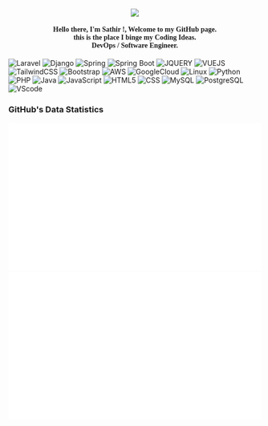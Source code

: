 <!-- ## Hello There  -->
<!-- <style>
  font-face{
      font-family:disney;
  }
</style> -->
<h4 style="font-family:cursive"  align="center">
<a><img src="https://profile-counter.glitch.me/sathir/count.svg" width="150px"/></a>
<br/>

[//]: # (<img src="https://raw.githubusercontent.com/MartinHeinz/MartinHeinz/master/wave.gif" width="50px" align="center">)
Hello there, I'm Sathir !, Welcome to my GitHub page. 
<br/>
this is the place I binge  my Coding Ideas.
<br/> 
DevOps / Software Engineer.
</h4>

![Laravel](https://img.shields.io/badge/Laravel-black?logo=laravel)
![Django](https://img.shields.io/badge/Django-black?logo=django)
![Spring](https://img.shields.io/badge/Spring-black?logo=Spring)
![Spring Boot](https://img.shields.io/badge/Springboot-black?logo=Springboot)
![JQUERY](https://img.shields.io/badge/-Jquery-black?&logo=Jquery)
![VUEJS](https://img.shields.io/badge/Vue.js-black?logo=vue.js&logoColor=4FC08D)
![TailwindCSS](https://img.shields.io/badge/Tailwind_CSS-black?logo=tailwind-css)
![Bootstrap](https://img.shields.io/badge/Bootstrap-black?logo=bootstrap)
![AWS](https://img.shields.io/badge/-AWS-black?&logo=Amazon-AWS&logoColor=fff)
![GoogleCloud](https://img.shields.io/badge/Google_Cloud-black?logo=google-cloud)
![Linux](https://img.shields.io/badge/-Linux-black?&logo=Linux)
![Python](https://img.shields.io/badge/Python-black?logo=python)
![PHP](https://img.shields.io/badge/PHP-black?logo=php)
![Java](https://img.shields.io/badge/Java-black?logo)
![JavaScript](https://img.shields.io/badge/-JavaScript-black?&logo=JavaScript)
![HTML5](https://img.shields.io/badge/-Html5-black?&logo=Html5)
![CSS](https://img.shields.io/badge/-CSS3-black?&logo=CSS3)
![MySQL](https://img.shields.io/badge/MySQL-black?logo=mysql)
![PostgreSQL](https://img.shields.io/badge/PostgreSQL-black?logo=postgresql)
![VScode](https://img.shields.io/badge/VSCode-black?&logo=visualstudiocode)

[//]: # (### Socials & Visit Count)

[//]: # (<a><img src="https://profile-counter.glitch.me/sathir/count.svg" width="150px"/></a>)

### GitHub's Data Statistics
<a href="https://github.com/sathir/github-stats">
<img src="https://github.com/sathir/github-stats/blob/master/generated/overview.svg#gh-dark-mode-only" />
<img src="https://github.com/sathir/github-stats/blob/master/generated/languages.svg#gh-dark-mode-only" />
</a>

